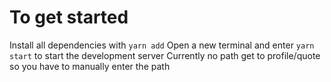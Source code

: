 # To get started
Install all dependencies with `yarn add`
Open a new terminal and enter `yarn start` to start the development server
Currently no path get to profile/quote so you have to manually enter the path 